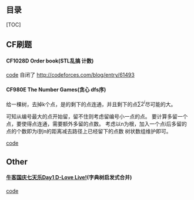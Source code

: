 目录
----
[TOC]

## CF刷题

#### CF1028D Order book(STL乱搞 计数)

[code](https://github.com/RandomVar/ACM/blob/master/cf%E6%9D%82%E9%A2%98/1028d.cpp)
自闭了
http://codeforces.com/blog/entry/61493

#### CF980E The Number Games(贪心 dfs序)

给一棵树，去掉k个点，是的剩下的点连通，并且剩下的点$\sum 2^{i}$尽可能的大。

可知从编号最大的点开始留，留不住则考虑留编号小一点的点。
要计算多留一个点，要使得点连通，需要额外多留的点数。
考虑以n为根，加入一个点i后多留的点的个数即为i到n的距离减去路径上已经留下的点数
树状数组维护即可。

[code]()

## Other

#### [牛客国庆七天乐Day1 D-Love Live!](https://www.nowcoder.com/acm/contest/201/D)(字典树启发式合并)

[code](https://github.com/RandomVar/ACM/blob/master/Contests/nowcoder/gouqing1/d.cpp)